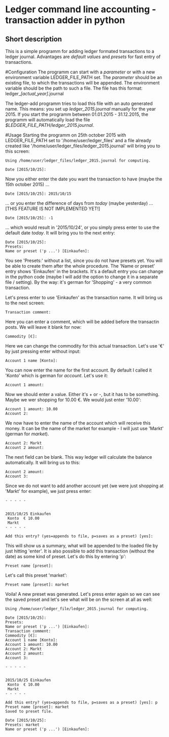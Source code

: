 Ledger command line accounting - transaction adder in python
============================================================

Short description
-----------------

This is a simple programm for adding ledger formated transactions to a ledger journal. Advantages are *default values* and *presets* for fast entry of transactions.


#Configuration
The programm can start with a *parameter* or with a new environment variable LEDGER_FILE_PATH set. The *parameter* should be an existing file, to which the transactions will be appended. The environment variable should be the path to such a file. The file has this format: ledger_*[actual_year]*.journal

The ledger-add programm tries to load this file with an auto generated name. This means: you set up *ledger_2015.journal* manually for the year 2015. If you start the programm between 01.01.2015 - 31.12.2015, the programm will automatically load the file *$LEDGER_FILE_PATH/ledger_2015.journal*.


#Usage
Starting the programm on 25th october 2015 with LEDGER_FILE_PATH set to '/home/user/ledger_files' and a file already created like '/home/user/ledger_files/ledger_2015.journal' will bring you to this screen:

	Using /home/user/ledger_files/ledger_2015.journal for computing.

	Date [2015/10/25]:

Now you either enter the date you want the transaction to have (maybe the 15th october 2015) ...

	Date [2015/10/25]: 2015/10/15

... or you enter the difference of days from *today* (maybe yesterday) ...
[THIS FEATURE IS NOT IMPLEMENTED YET!]

	Date [2015/10/25]: -1

... which would result in '2015/10/24', or you simply press enter to use the default date *today*. It will bring you to the next entry:

	Date [2015/10/25]:
	Presets:
	Name or preset ('p ...') [Einkaufen]:

You see 'Presets:' without a list, since you do not have presets yet. You will be able to create them after the whole procedure. The 'Name or preset' entry shows 'Einkaufen' in the brackets. It's a default entry you can change in the python code (maybe I will add the option to change it in a separate file / setting). By the way: it's german for 'Shopping' - a very common transaction.

Let's press enter to use 'Einkaufen' as the transaction name. It will bring us to the next screen:

	Transaction comment:

Here you can enter a comment, which will be added before the transactin posts. We will leave it blank for now:

	Commodity [€]:

Here we can change the commodity for this actual transaction. Let's use '€' by just pressing enter without input:

	Account 1 name [Konto]:

You can now enter the name for the first account. By default I called it 'Konto' which is german for *account*. Let's use it:

	Account 1 amount:

Now we should enter a value. Either it's + or -, but it has to be something. Maybe we wer shopping for 10.00 €. We would just enter '10.00':

	Account 1 amount: 10.00
	Account 2:

We now have to enter the name of the account which will receive this money. It can be the name of the market for example - I will just use 'Markt' (german for *market*).

	Account 2: Markt
	Account 2 amount:

The next field can be blank. This way ledger will calculate the balance automatically. It will bring us to this:

	Account 2 amount:
	Account 3:

Since we do not want to add another account yet (we were just shopping at 'Markt' for example), we just press enter:

	- - - - -


	2015/10/25 Einkaufen
	 Konto  € 10.00
	 Markt
	- - - - -

	Add this entry? (yes=appends to file, p=saves as a preset) [yes]:

This will show us a summary, what will be appended to the loaded file by just hitting 'enter'. It is also possible to add this transaction (without the date) as some kind of preset. Let's do this by entering 'p':

	Preset name [preset]:

Let's call this preset 'market':

	Preset name [preset]: market

Voila! A new preset was generated. Let's press enter again so we can see the saved preset and let's see what will be on the screen at all as well:

	Using /home/user/ledger_file/ledger_2015.journal for computing.

	Date [2015/10/25]:
	Presets:
	Name or preset ('p ...') [Einkaufen]:
	Transaction comment:
	Commodity [€]:
	Account 1 name [Konto]:
	Account 1 amount: 10.00
	Account 2: Markt
	Account 2 amount:
	Account 3:

	- - - - -


	2015/10/25 Einkaufen
	 Konto  € 10.00
	 Markt
	- - - - -

	Add this entry? (yes=appends to file, p=saves as a preset) [yes]: p
	Preset name [preset]: market
	Saved to preset file.

	Date [2015/10/25]:
	Presets: market
	Name or preset ('p ...') [Einkaufen]: